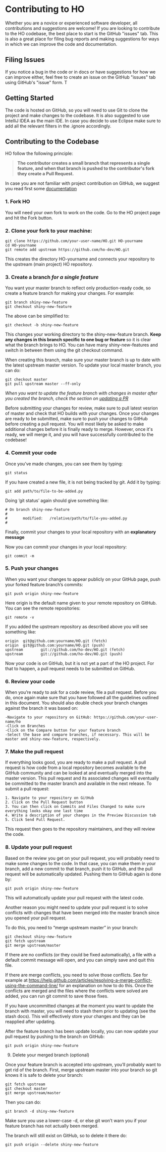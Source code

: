 # Contributing to HO

Whether you are a novice or experienced software developer, all contributions and suggestions are welcome!
If you are looking to contribute to the HO codebase, the best place to start is the GitHub "issues" tab.
This is also a great place for filing bug reports and making suggestions for ways in which we can improve the code and documentation.

## Filing Issues

If you notice a bug in the code or in docs or have suggestions for how we can improve either, feel free to create an issue on the GitHub "issues" tab using GitHub's "issue" form. T

## Getting Started

The code is hosted on GitHub, so you will need to use Git to clone the project and make changes to the codebase.
It is also suggested to use IntelliJ IDEA as the main IDE. In case you decide to use Eclipse make sure to add all the relevant filters in the .ignore accordingly.


## Contributing to the Codebase

HO follow the following principle:

> **The contributor creates a small branch that represents a single feature, and when that branch is pushed to the contributor's fork they create a Pull Request.**

In case you are not familiar with project contribution on GitHub, we suggest you read first some [documentation](https://guides.github.com/activities/forking/)

### 1. Fork HO

You will need your own fork to work on the code. Go to the HO project page and hit the Fork button.

### 2. Clone your fork to your machine:

~~~
git clone https://github.com/your-user-name/HO.git HO-yourname
cd HO-yourname
git remote add upstream https://github.com/ho-dev/HO.git
~~~

This creates the directory HO-yourname and connects your repository to the upstream (main project) HO repository.


### 3. Create a branch ***for a single feature***

You want your master branch to reflect only production-ready code, so create a feature branch for making your changes. For example:

~~~
git branch shiny-new-feature
git checkout shiny-new-feature
~~~

The above can be simplified to:

~~~
git checkout -b shiny-new-feature
~~~

This changes your working directory to the shiny-new-feature branch. **Keep any changes in this branch specific to one bug or feature** so it is clear what the branch brings to HO. You can have many shiny-new-features and switch in between them using the git checkout command.

When creating this branch, make sure your master branch is up to date with the latest upstream master version. To update your local master branch, you can do:

~~~
git checkout master
git pull upstream master --ff-only
~~~

*When you want to update the feature branch with changes in master after you created the branch, check the section on [updating a PR](#update-your-pull-request)*

Before submitting your changes for review, make sure to pull latest vesrion of master and check that HO builds with your changes.
Once your changes are ready to be submitted, make sure to push your changes to GitHub before creating a pull request.
You will most likely be asked to make additional changes before it is finally ready to merge.
However, once it's ready, we will merge it, and you will have successfully contributed to the codebase!



### 4. Commit your code

Once you’ve made changes, you can see them by typing:

```git status```

If you have created a new file, it is not being tracked by git. Add it by typing:

```git add path/to/file-to-be-added.py```

Doing ‘git status’ again should give something like:

~~~
# On branch shiny-new-feature
#
#       modified:   /relative/path/to/file-you-added.py
#
~~~

Finally, commit your changes to your local repository with an **explanatory message**

Now you can commit your changes in your local repository:

```git commit -m```

### 5. Push your changes

When you want your changes to appear publicly on your GitHub page, push your forked feature branch’s commits:

```git push origin shiny-new-feature```

Here origin is the default name given to your remote repository on GitHub. You can see the remote repositories:

```git remote -v```

If you added the upstream repository as described above you will see something like:

~~~
origin  git@github.com:yourname/HO.git (fetch)
origin  git@github.com:yourname/HO.git (push)
upstream        git://github.com/ho-dev/HO.git (fetch)
upstream        git://github.com/ho-dev/HO.git (push)
~~~

Now your code is on GitHub, but it is not yet a part of the HO project. For that to happen, a pull request needs to be submitted on GitHub.

### 6. Review your code

When you’re ready to ask for a code review, file a pull request. Before you do, once again make sure that you have followed all the guidelines outlined in this document. You should also double check your branch changes against the branch it was based on:

    -Navigate to your repository on GitHub: https://github.com/your-user-name/ho
    -Click on Branches
    -Click on the Compare button for your feature branch
    -Select the base and compare branches, if necessary. This will be master and shiny-new-feature, respectively.

### 7. Make the pull request

If everything looks good, you are ready to make a pull request. A pull request is how code from a local repository becomes available to the GitHub community and can be looked at and eventually merged into the master version. This pull request and its associated changes will eventually be committed to the master branch and available in the next release. To submit a pull request:

    1. Navigate to your repository on GitHub
    2. Click on the Pull Request button
    3. You can then click on Commits and Files Changed to make sure everything looks okay one last time
    4. Write a description of your changes in the Preview Discussion tab
    5. Click Send Pull Request.

This request then goes to the repository maintainers, and they will review the code.

### 8. Update your pull request

Based on the review you get on your pull request, you will probably need to make some changes to the code. In that case, you can make them in your branch, add a new commit to that branch, push it to GitHub, and the pull request will be automatically updated. Pushing them to GitHub again is done by:

```git push origin shiny-new-feature```

This will automatically update your pull request with the latest code.

Another reason you might need to update your pull request is to solve conflicts with changes that have been merged into the master branch since you opened your pull request.

To do this, you need to “merge upstream master” in your branch:

~~~
git checkout shiny-new-feature
git fetch upstream
git merge upstream/master
~~~

If there are no conflicts (or they could be fixed automatically), a file with a default commit message will open, and you can simply save and quit this file.

If there are merge conflicts, you need to solve those conflicts. See for example at https://help.github.com/articles/resolving-a-merge-conflict-using-the-command-line/ for an explanation on how to do this. Once the conflicts are merged and the files where the conflicts were solved are added, you can run git commit to save those fixes.

If you have uncommitted changes at the moment you want to update the branch with master, you will need to stash them prior to updating (see the stash docs). This will effectively store your changes and they can be reapplied after updating.

After the feature branch has been update locally, you can now update your pull request by pushing to the branch on GitHub:

```git push origin shiny-new-feature```

9. Delete your merged branch (optional)

Once your feature branch is accepted into upstream, you’ll probably want to get rid of the branch. First, merge upstream master into your branch so git knows it is safe to delete your branch:

~~~
git fetch upstream
git checkout master
git merge upstream/master
~~~

Then you can do:

```git branch -d shiny-new-feature```

Make sure you use a lower-case -d, or else git won’t warn you if your feature branch has not actually been merged.

The branch will still exist on GitHub, so to delete it there do:

```git push origin --delete shiny-new-feature```
